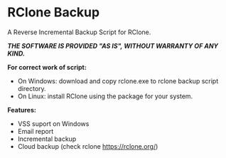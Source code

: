 # RClone Backup
A Reverse Incremental Backup Script for RClone.

***THE SOFTWARE IS PROVIDED "AS IS", WITHOUT WARRANTY OF ANY KIND.***

**For correct work of script:**
- On Windows: download and copy rclone.exe to rclone backup script directory.
- On Linux: install RClone using the package for your system.

**Features:**
- VSS suport on Windows
- Email report
- Incremental backup
- Cloud backup (check rclone https://rclone.org/)
